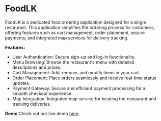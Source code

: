 # FoodLK


FoodLK is a dedicated food ordering application designed for a single restaurant. This application simplifies the ordering process for customers, offering features such as cart management, order placement, secure payments, and integrated map services for delivery tracking.

**Features:**
- User Authentication: Secure sign-up and log-in functionality.
- Menu Browsing: Browse the restaurant's menu with detailed descriptions and prices.
- Cart Management: Add, remove, and modify items in your cart.
- Order Placement: Place orders seamlessly and receive real-time status updates.
- Payment Gateway: Secure and efficient payment processing for a smooth checkout experience.
- Map Integration: Integrated map service for locating the restaurant and tracking deliveries.

**Demo**
Check out our live demo <a href="https://foodlk.onrender.com">here</a>.
